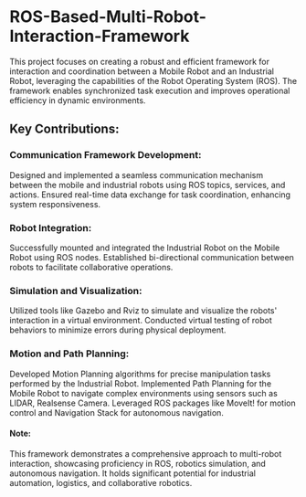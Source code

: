 # ROS-Based-Multi-Robot-Interaction-Framework


This project focuses on creating a robust and efficient framework for interaction and coordination between a Mobile Robot and an Industrial Robot, leveraging the capabilities of the Robot Operating System (ROS). The framework enables synchronized task execution and improves operational efficiency in dynamic environments.

## Key Contributions:
### Communication Framework Development:

Designed and implemented a seamless communication mechanism between the mobile and industrial robots using ROS topics, services, and actions.
Ensured real-time data exchange for task coordination, enhancing system responsiveness.

### Robot Integration:

Successfully mounted and integrated the Industrial Robot on the Mobile Robot using ROS nodes.
Established bi-directional communication between robots to facilitate collaborative operations.

### Simulation and Visualization:

Utilized tools like Gazebo and Rviz to simulate and visualize the robots' interaction in a virtual environment.
Conducted virtual testing of robot behaviors to minimize errors during physical deployment.

### Motion and Path Planning:

Developed Motion Planning algorithms for precise manipulation tasks performed by the Industrial Robot.
Implemented Path Planning for the Mobile Robot to navigate complex environments using sensors such as LIDAR, Realsense Camera.
Leveraged ROS packages like MoveIt! for motion control and Navigation Stack for autonomous navigation.


#### Note:
This framework demonstrates a comprehensive approach to multi-robot interaction, showcasing proficiency in ROS, robotics simulation, and autonomous navigation. It holds significant potential for industrial automation, logistics, and collaborative robotics.
